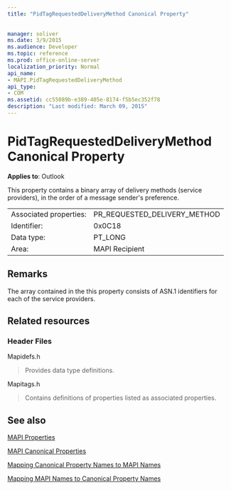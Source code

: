 ```yaml
---
title: "PidTagRequestedDeliveryMethod Canonical Property"
 
 
manager: soliver
ms.date: 3/9/2015
ms.audience: Developer
ms.topic: reference
ms.prod: office-online-server
localization_priority: Normal
api_name:
- MAPI.PidTagRequestedDeliveryMethod
api_type:
- COM
ms.assetid: cc55089b-e389-405e-8174-f5b5ec352f78
description: "Last modified: March 09, 2015"
---
```


# PidTagRequestedDeliveryMethod Canonical Property

  
  
**Applies to**: Outlook 
  
This property contains a binary array of delivery methods (service providers), in the order of a message sender's preference.
  
|||
|:-----|:-----|
|Associated properties:  <br/> |PR_REQUESTED_DELIVERY_METHOD  <br/> |
|Identifier:  <br/> |0x0C18  <br/> |
|Data type:  <br/> |PT_LONG  <br/> |
|Area:  <br/> |MAPI Recipient  <br/> |
   
## Remarks

The array contained in the this property consists of ASN.1 identifiers for each of the service providers.
  
## Related resources

### Header Files

Mapidefs.h
  
> Provides data type definitions.
    
Mapitags.h
  
> Contains definitions of properties listed as associated properties.
    
## See also



[MAPI Properties](mapi-properties.md)
  
[MAPI Canonical Properties](mapi-canonical-properties.md)
  
[Mapping Canonical Property Names to MAPI Names](mapping-canonical-property-names-to-mapi-names.md)
  
[Mapping MAPI Names to Canonical Property Names](mapping-mapi-names-to-canonical-property-names.md)

